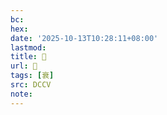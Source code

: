 ```yaml
---
bc:
hex:
date: '2025-10-13T10:28:11+08:00'
lastmod:
title: 􁫴
url: 􁫴
tags: [衰]
src: DCCV
note:
---
```

